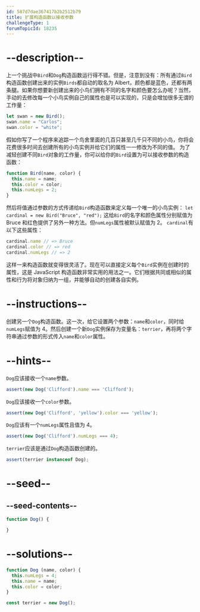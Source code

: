 ```yaml
---
id: 587d7dae367417b2b2512b79
title: 扩展构造函数以接收参数
challengeType: 1
forumTopicId: 18235
---
```


# --description--

上一个挑战中`Bird`和`Dog`构造函数运行得不错。但是，注意到没有：所有通过`Bird`构造函数创建出来的实例`Birds`都自动的取名为 Albert，颜色都是蓝色，还都有两条腿。如果你想要新创建出来的小鸟们拥有不同的名字和颜色要怎么办呢？当然，手动的去修改每一个小鸟实例自己的属性也是可以实现的，只是会增加很多无谓的工作量：

```js
let swan = new Bird();
swan.name = "Carlos";
swan.color = "white";
```

假如你写了一个程序来追踪一个鸟舍里面的几百只甚至几千只不同的小鸟，你将会花费很多时间去创建所有的小鸟实例并给它们的属性一一修改为不同的值。 为了减轻创建不同`Bird`对象的工作量，你可以给你的`Bird`设置为可以接收参数的构造函数：

```js
function Bird(name, color) {
  this.name = name;
  this.color = color;
  this.numLegs = 2;
}
```

然后将值通过参数的方式传递给`Bird`构造函数来定义每一个唯一的小鸟实例： `let cardinal = new Bird("Bruce", "red");` 这给`Bird`的名字和颜色属性分别赋值为 Bruce 和红色提供了另外一种方法。但`numLegs`属性被默认赋值为 2。 `cardinal`有以下这些属性：

```js
cardinal.name // => Bruce
cardinal.color // => red
cardinal.numLegs // => 2
```

这样一来构造函数就变得很灵活了。现在可以直接定义每个`Bird`实例在创建时的属性，这是 JavaScript 构造函数非常实用的用法之一。它们根据共同或相似的属性和行为将对象归纳为一组，并能够自动的创建各自实例。

# --instructions--

创建另一个`Dog`构造函数。这一次，给它设置两个参数：`name`和`color`，同时给`numLegs`赋值为 4。然后创建一个新`Dog`实例保存为变量名：`terrier`，再将两个字符串通过参数的形式传入`name`和`color`属性。

# --hints--

`Dog`应该接收一个`name`参数。

```js
assert(new Dog('Clifford').name === 'Clifford');
```

`Dog`应该接收一个`color`参数。

```js
assert(new Dog('Clifford', 'yellow').color === 'yellow');
```

`Dog`应该有一个`numLegs`属性且值为 4。

```js
assert(new Dog('Clifford').numLegs === 4);
```

`terrier`应该是通过`Dog`构造函数创建的。

```js
assert(terrier instanceof Dog);
```

# --seed--

## --seed-contents--

```js
function Dog() {

}
```

# --solutions--

```js
function Dog (name, color) {
  this.numLegs = 4;
  this.name = name;
  this.color = color;
}

const terrier = new Dog();
```
